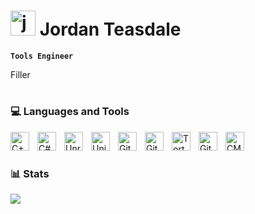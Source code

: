 # <img alt="jojo" width="40px" src="https://media0.giphy.com/media/v1.Y2lkPTc5MGI3NjExNTc4M2YyM2UwNDRmODQzMDZlOTQwZjNmZTcyZjk5YzdmZmY0MmE4YSZjdD1z/rtRflhLVzbNWU/giphy.gif"/> Jordan Teasdale

**`Tools Engineer`**

Filler
#

### :computer: Languages and Tools

<img align="left" alt="C++" width="30px" style="padding-right:10px;" src="https://cdn.jsdelivr.net/gh/devicons/devicon/icons/cplusplus/cplusplus-original.svg" />
<img align="left" alt="C#" width="30px" style="padding-right:10px;" src="https://cdn.jsdelivr.net/gh/devicons/devicon/icons/csharp/csharp-original.svg"/>
<img align="left" alt="UnrealEngine" width="30px" style="padding-right:10px;" src="https://cdn.jsdelivr.net/gh/devicons/devicon/icons/unrealengine/unrealengine-original.svg"/>
<img align="left" alt="Unity" width="30px" style="padding-right:10px;" src="https://cdn.jsdelivr.net/gh/devicons/devicon/icons/unity/unity-original.svg"/>
<img align="left" alt="Git" width="30px" style="padding-right:10px;" src="https://cdn.jsdelivr.net/gh/devicons/devicon/icons/git/git-original.svg"/>
<img align="left" alt="Github" width="30px" style="padding-right:10px;" src="https://cdn.jsdelivr.net/gh/devicons/devicon/icons/github/github-original.svg"/>
<img align="left" alt="TortoiseGit" width="30px" style="padding-right:10px;" src="https://cdn.jsdelivr.net/gh/devicons/devicon/icons/tortoisegit/tortoisegit-original.svg"/>
<img align="left" alt="GitLab" width="30px" style="padding-right:10px;" src="https://cdn.jsdelivr.net/gh/devicons/devicon/icons/gitlab/gitlab-original.svg"/>
<img align="left" alt="CMake" width="30px" style="padding-right:10px;" src="https://cdn.jsdelivr.net/gh/devicons/devicon/icons/cmake/cmake-original.svg"/>
<br />

#

### :bar_chart: Stats

<img src="https://github-readme-stats.vercel.app/api?username=JordanTeasdale&show_icons=true&theme=tokyonight"/>
